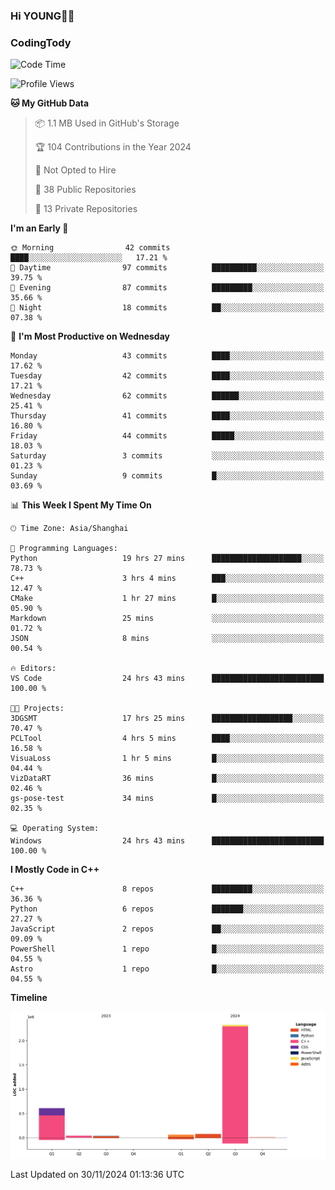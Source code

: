<!--
**IHKYoung/IHKYoung** is a ✨ _special_ ✨ repository because its `README.md` (this file) appears on your GitHub profile.

Here are some ideas to get you started:

- 🔭 I’m currently working on ...
- 🌱 I’m currently learning ...
- 👯 I’m looking to collaborate on ...
- 🤔 I’m looking for help with ...
- 💬 Ask me about ...
- 📫 How to reach me: ...
- 😄 Pronouns: ...
- ⚡ Fun fact: ...
-->

### Hi YOUNG👋🏻


### CodingTody
<!--START_SECTION:waka-->
![Code Time](http://img.shields.io/badge/Code%20Time-480%20hrs%2056%20mins-blue)

![Profile Views](http://img.shields.io/badge/Profile%20Views-1-blue)

**🐱 My GitHub Data** 

> 📦 1.1 MB Used in GitHub's Storage 
 > 
> 🏆 104 Contributions in the Year 2024
 > 
> 🚫 Not Opted to Hire
 > 
> 📜 38 Public Repositories 
 > 
> 🔑 13 Private Repositories 
 > 
**I'm an Early 🐤** 

```text
🌞 Morning                42 commits          ████░░░░░░░░░░░░░░░░░░░░░   17.21 % 
🌆 Daytime                97 commits          ██████████░░░░░░░░░░░░░░░   39.75 % 
🌃 Evening                87 commits          █████████░░░░░░░░░░░░░░░░   35.66 % 
🌙 Night                  18 commits          ██░░░░░░░░░░░░░░░░░░░░░░░   07.38 % 
```
📅 **I'm Most Productive on Wednesday** 

```text
Monday                   43 commits          ████░░░░░░░░░░░░░░░░░░░░░   17.62 % 
Tuesday                  42 commits          ████░░░░░░░░░░░░░░░░░░░░░   17.21 % 
Wednesday                62 commits          ██████░░░░░░░░░░░░░░░░░░░   25.41 % 
Thursday                 41 commits          ████░░░░░░░░░░░░░░░░░░░░░   16.80 % 
Friday                   44 commits          █████░░░░░░░░░░░░░░░░░░░░   18.03 % 
Saturday                 3 commits           ░░░░░░░░░░░░░░░░░░░░░░░░░   01.23 % 
Sunday                   9 commits           █░░░░░░░░░░░░░░░░░░░░░░░░   03.69 % 
```


📊 **This Week I Spent My Time On** 

```text
🕑︎ Time Zone: Asia/Shanghai

💬 Programming Languages: 
Python                   19 hrs 27 mins      ████████████████████░░░░░   78.73 % 
C++                      3 hrs 4 mins        ███░░░░░░░░░░░░░░░░░░░░░░   12.47 % 
CMake                    1 hr 27 mins        █░░░░░░░░░░░░░░░░░░░░░░░░   05.90 % 
Markdown                 25 mins             ░░░░░░░░░░░░░░░░░░░░░░░░░   01.72 % 
JSON                     8 mins              ░░░░░░░░░░░░░░░░░░░░░░░░░   00.54 % 

🔥 Editors: 
VS Code                  24 hrs 43 mins      █████████████████████████   100.00 % 

🐱‍💻 Projects: 
3DGSMT                   17 hrs 25 mins      ██████████████████░░░░░░░   70.47 % 
PCLTool                  4 hrs 5 mins        ████░░░░░░░░░░░░░░░░░░░░░   16.58 % 
VisuaLoss                1 hr 5 mins         █░░░░░░░░░░░░░░░░░░░░░░░░   04.44 % 
VizDataRT                36 mins             █░░░░░░░░░░░░░░░░░░░░░░░░   02.46 % 
gs-pose-test             34 mins             █░░░░░░░░░░░░░░░░░░░░░░░░   02.35 % 

💻 Operating System: 
Windows                  24 hrs 43 mins      █████████████████████████   100.00 % 
```

**I Mostly Code in C++** 

```text
C++                      8 repos             █████████░░░░░░░░░░░░░░░░   36.36 % 
Python                   6 repos             ███████░░░░░░░░░░░░░░░░░░   27.27 % 
JavaScript               2 repos             ██░░░░░░░░░░░░░░░░░░░░░░░   09.09 % 
PowerShell               1 repo              █░░░░░░░░░░░░░░░░░░░░░░░░   04.55 % 
Astro                    1 repo              █░░░░░░░░░░░░░░░░░░░░░░░░   04.55 % 
```



**Timeline**

![Lines of Code chart](https://raw.githubusercontent.com/IHKYoung/IHKYoung/baseline/assets/bar_graph.png)


 Last Updated on 30/11/2024 01:13:36 UTC
<!--END_SECTION:waka-->
